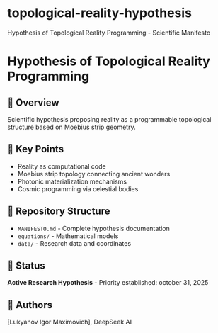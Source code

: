 # topological-reality-hypothesis
Hypothesis of Topological Reality Programming - Scientific Manifesto
# Hypothesis of Topological Reality Programming

## 📜 Overview
Scientific hypothesis proposing reality as a programmable topological structure based on Moebius strip geometry.

## 🎯 Key Points
- Reality as computational code
- Moebius strip topology connecting ancient wonders
- Photonic materialization mechanisms  
- Cosmic programming via celestial bodies

## 📁 Repository Structure
- `MANIFESTO.md` - Complete hypothesis documentation
- `equations/` - Mathematical models
- `data/` - Research data and coordinates

## 🔬 Status
**Active Research Hypothesis** - Priority established: october 31, 2025

## 👥 Authors
[Lukyanov Igor Maximovich], DeepSeek AI
